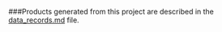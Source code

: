 ###Products generated from this project are described in the [data_records.md](https://github.com/kubu4/fish546_2015/blob/master/Course_Project/data_records.md) file.
